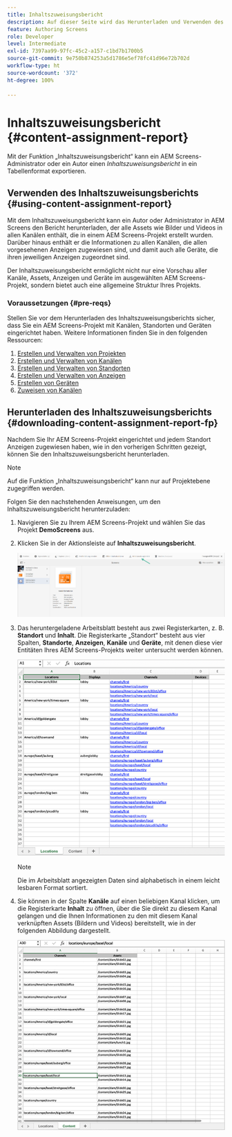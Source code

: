 ```yaml
---
title: Inhaltszuweisungsbericht
description: Auf dieser Seite wird das Herunterladen und Verwenden des Inhaltszuweisungsberichts beschrieben.
feature: Authoring Screens
role: Developer
level: Intermediate
exl-id: 7397aa99-97fc-45c2-a157-c1bd7b1700b5
source-git-commit: 9e750b874253a5d1786e5ef78fc41d96e72b702d
workflow-type: ht
source-wordcount: '372'
ht-degree: 100%

---
```


# Inhaltszuweisungsbericht {#content-assignment-report}

Mit der Funktion „Inhaltszuweisungsbericht“ kann ein AEM Screens-Administrator oder ein Autor einen *Inhaltszuweisungsbericht* in ein Tabellenformat exportieren.

## Verwenden des Inhaltszuweisungsberichts {#using-content-assignment-report}

Mit dem Inhaltszuweisungsbericht kann ein Autor oder Administrator in AEM Screens den Bericht herunterladen, der alle Assets wie Bilder und Videos in allen Kanälen enthält, die in einem AEM Screens-Projekt erstellt wurden. Darüber hinaus enthält er die Informationen zu allen Kanälen, die allen vorgesehenen Anzeigen zugewiesen sind, und damit auch alle Geräte, die ihren jeweiligen Anzeigen zugeordnet sind.

Der Inhaltszuweisungsbericht ermöglicht nicht nur eine Vorschau aller Kanäle, Assets, Anzeigen und Geräte im ausgewählten AEM Screens-Projekt, sondern bietet auch eine allgemeine Struktur Ihres Projekts.


### Voraussetzungen {#pre-reqs}

Stellen Sie vor dem Herunterladen des Inhaltszuweisungsberichts sicher, dass Sie ein AEM Screens-Projekt mit Kanälen, Standorten und Geräten eingerichtet haben.
Weitere Informationen finden Sie in den folgenden Ressourcen:

1. [Erstellen und Verwalten von Projekten](/help/user-guide/creating-a-screens-project.md)
1. [Erstellen und Verwalten von Kanälen](/help/user-guide/managing-channels.md)
1. [Erstellen und Verwalten von Standorten](/help/user-guide/managing-locations.md)
1. [Erstellen und Verwalten von Anzeigen](/help/user-guide/managing-displays.md)
1. [Erstellen von Geräten](/help/user-guide/managing-devices.md)
1. [Zuweisen von Kanälen](/help/user-guide/channel-assignment-latest-fp.md)


## Herunterladen des Inhaltszuweisungsberichts {#downloading-content-assignment-report-fp}

Nachdem Sie Ihr AEM Screens-Projekt eingerichtet und jedem Standort Anzeigen zugewiesen haben, wie in den vorherigen Schritten gezeigt, können Sie den Inhaltszuweisungsbericht herunterladen.

>[!NOTE]
>Auf die Funktion „Inhaltszuweisungsbericht“ kann nur auf Projektebene zugegriffen werden.

Folgen Sie den nachstehenden Anweisungen, um den Inhaltszuweisungsbericht herunterzuladen:

1. Navigieren Sie zu Ihrem AEM Screens-Projekt und wählen Sie das Projekt **DemoScreens** aus.

1. Klicken Sie in der Aktionsleiste auf **Inhaltszuweisungsbericht**.

   ![Bild](/help/user-guide/assets/content-assignment-report/can-download.png)

1. Das heruntergeladene Arbeitsblatt besteht aus zwei Registerkarten, z. B. **Standort** und **Inhalt**. Die Registerkarte „Standort“ besteht aus vier Spalten, **Standorte**, **Anzeigen**, **Kanäle** und **Geräte**, mit denen diese vier Entitäten Ihres AEM Screens-Projekts weiter untersucht werden können.

   ![Bild](/help/user-guide/assets/content-assignment-report/report-sheet1.png)

   >[!NOTE]
   >Die im Arbeitsblatt angezeigten Daten sind alphabetisch in einem leicht lesbaren Format sortiert.

1. Sie können in der Spalte **Kanäle** auf einen beliebigen Kanal klicken, um die Registerkarte **Inhalt** zu öffnen, über die Sie direkt zu diesem Kanal gelangen und die Ihnen Informationen zu den mit diesem Kanal verknüpften Assets (Bildern und Videos) bereitstellt, wie in der folgenden Abbildung dargestellt.

   ![Bild](/help/user-guide/assets/content-assignment-report/report-sheet2.png)
